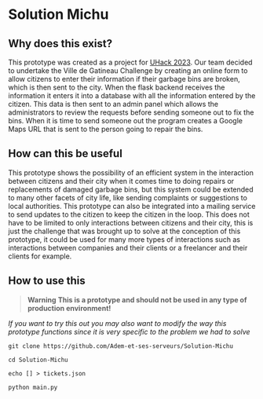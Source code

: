 # Solution Michu

## Why does this exist?

This prototype was created as a project for [UHack 2023](https://www.peso-outaouais.ca/evenement/uhack-2023/). Our team decided to undertake the Ville de Gatineau Challenge by creating an online form to allow citizens to enter their information if their garbage bins are broken, which is then sent to the city. When the flask backend receives the information it enters it into a database with all the information entered by the citizen. This data is then sent to an admin panel which allows the administrators to review the requests before sending someone out to fix the bins. When it is time to send someone out the program creates a Google Maps URL that is sent to the person going to repair the bins.

## How can this be useful

This prototype shows the possibility of an efficient system in the interaction between citizens and their city when it comes time to doing repairs or replacements of damaged garbage bins, but this system could be extended to many other facets of city life, like sending complaints or suggestions to local authorities. This prototype can also be integrated into a mailing service to send updates to the citizen to keep the citizen in the loop. This does not have to be limited to only interactions between citizens and their city, this is just the challenge that was brought up to solve at the conception of this prototype, it could be used for many more types of interactions such as interactions between companies and their clients or a freelancer and their clients for example.

## How to use this

> __Warning__
> **This is a prototype and should not be used in any type of production environment!**

*If you want to try this out you may also want to modify the way this prototype functions since it is very specific to the problem we had to solve*

`git clone https://github.com/Adem-et-ses-serveurs/Solution-Michu`

`cd Solution-Michu`

`echo [] > tickets.json`

`python main.py`
